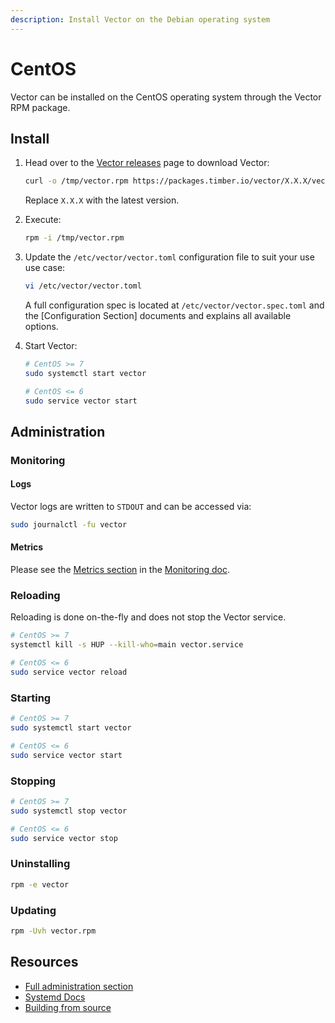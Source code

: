 ```yaml
---
description: Install Vector on the Debian operating system
---
```


# CentOS

Vector can be installed on the CentOS operating system through the Vector RPM package.

## Install

1. Head over to the [Vector releases][releases] page to download Vector:


   ```bash
   curl -o /tmp/vector.rpm https://packages.timber.io/vector/X.X.X/vector-vX.X.X-x86_64.rpm
   ```

   Replace `X.X.X` with the latest version.

2. Execute:

   
   ```bash
   rpm -i /tmp/vector.rpm
   ```

3. Update the `/etc/vector/vector.toml` configuration file to suit your use use case:


   ```bash
   vi /etc/vector/vector.toml
   ```

   A full configuration spec is located at `/etc/vector/vector.spec.toml` and the [Configuration Section] documents and explains all available options.

4. Start Vector:

   ```bash
   # CentOS >= 7
   sudo systemctl start vector

   # CentOS <= 6
   sudo service vector start
   ```

## Administration

### Monitoring

#### Logs

Vector logs are written to `STDOUT` and can be accessed via:

```bash
sudo journalctl -fu vector
```

#### Metrics

Please see the [Metrics section][metrics] in the [Monitoring doc][monitoring].

### Reloading

Reloading is done on-the-fly and does not stop the Vector service.

```bash
# CentOS >= 7
systemctl kill -s HUP --kill-who=main vector.service

# CentOS <= 6
sudo service vector reload
```

### Starting

```bash
# CentOS >= 7
sudo systemctl start vector

# CentOS <= 6
sudo service vector start
```

### Stopping

```bash
# CentOS >= 7
sudo systemctl stop vector

# CentOS <= 6
sudo service vector stop
```

### Uninstalling

```bash
rpm -e vector
```

### Updating

```bash
rpm -Uvh vector.rpm
```

## Resources

* [Full administration section][administration]
* [Systemd Docs][systemd]
* [Building from source][build_from_source]


[administration]: /usage/administration/README.md
[build_from_source]: ../build-from-source.md
[metrics]: /usage/administration/monitoring.md#metrics
[monitoring]: /usage/administration/monitoring.md
[releases]: https://github.com/timberio/vector/releases
[systemd]: https://wiki.debian.org/systemd